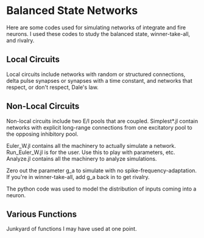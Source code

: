 # Balanced State Networks
Here are some codes used for simulating networks of integrate and fire neurons. I used these codes to study the balanced state, winner-take-all, and rivalry.

## Local Circuits
Local circuits include networks with random or structured connections, delta pulse synapses or synapses with a time constant, and networks that respect, or don't respect, Dale's law.

## Non-Local Circuits
Non-local circuits include two E/I pools that are coupled.
Simplest*.jl contain networks with explicit long-range connections from one excitatory pool to the opposing inhibitory pool.

Euler_W.jl contains all the machinery to actually simulate a network. 
Run_Euler_W.jl is for the user. Use this to play with parameters, etc. 
Analyze.jl contains all the machinery to analyze simulations.

Zero out the parameter g_a to simulate with no spike-frequency-adaptation. If you're in winner-take-all, add g_a back in to get rivalry.

The python code was used to model the distribution of inputs coming into a neuron.

## Various Functions
Junkyard of functions I may have used at one point.
